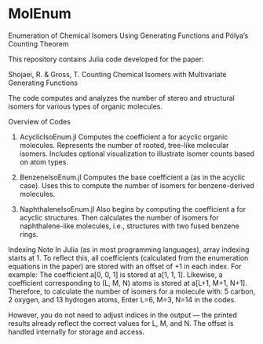 # MolEnum
Enumeration of Chemical Isomers Using Generating Functions and Pólya’s Counting Theorem

This repository contains Julia code developed for the paper:

Shojaei, R. & Gross, T.
Counting Chemical Isomers with Multivariate Generating Functions

The code computes and analyzes the number of stereo and structural isomers for various types of organic molecules. 

Overview of Codes
1. AcyclicIsoEnum.jl
Computes the coefficient a for acyclic organic molecules.
Represents the number of rooted, tree-like molecular isomers.
Includes optional visualization to illustrate isomer counts based on atom types.

2. BenzeneIsoEnum.jl
Computes the base coefficient a (as in the acyclic case).
Uses this to compute the number of isomers for benzene-derived molecules.

3. NaphthaleneIsoEnum.jl
Also begins by computing the coefficient a for acyclic structures.
Then calculates the number of isomers for naphthalene-like molecules, i.e., structures with two fused benzene rings.

Indexing Note
In Julia (as in most programming languages), array indexing starts at 1. To reflect this, all coefficients (calculated from the 
enumeration equations in the paper) are stored with an offset of +1 in each index.
For example: The coefficient a[0, 0, 1] is stored at a[1, 1, 1].
Likewise, a coefficient corresponding to (L, M, N) atoms is stored at a[L+1, M+1, N+1].
Therefore, to calculate the number of isomers for a molecule with: 5 carbon, 2 oxygen, and 13 hydrogen atoms, Enter L=6, M=3, N=14 in the codes.

However, you do not need to adjust indices in the output — the printed results already reflect the correct values
for L, M, and N. The offset is handled internally for storage and access.
